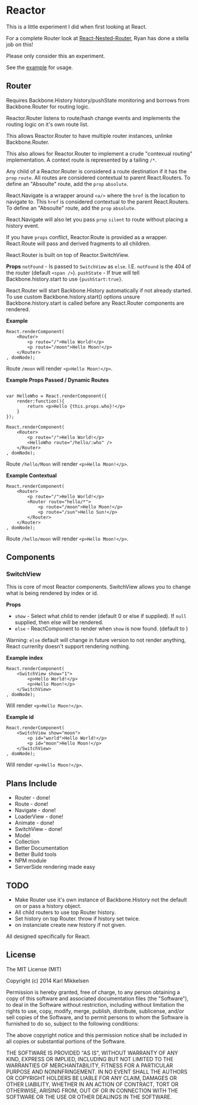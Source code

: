 # Reactor

This is a little experiment I did when first looking at React.

For a complete Router look at [React-Nested-Router](https://github.com/rpflorence/react-nested-router), Ryan has done a stella job on this! 

Please only consider this an experiment.

See the [example](https://rawgit.com/karlmikk/reactor/master/example.html) for usage.

## Router

Requires Backbone.History history/pushState monitoring and borrows from Backbone.Router for routing logic.

Reactor.Router listens to route/hash change events and implements the routing logic on it's own route list.

This allows Reactor.Router to have multiple router instances, unlinke Backbone.Router.

This also allows for Reactor.Router to implement a crude "contexual routing" implementation. A context route is represented by a tailing `/*`.

Any child of a Reactor.Router is considered a route destination if it has the `prop` `route`. All routes are considered contextual to parent React.Routers. To define an "Absoulte" route, add the `prop` `absolute`.

React.Navigate is a wrapper around `<a/>` where the `href` is the location to navigate to. This `href` is considered contextual to the parent React.Routers. To define an "Absoulte" route, add the `prop` `absolute`.

React.Navigate will also let you pass `prop` `silent` to route without placing a history event.

If you have `props` conflict, Reactor.Route is provided as a wrapper. React.Route will pass and derived fragments to all children.

React.Router is built on top of Reactor.SwitchView.

**Props**
`notFound` - Is passed to `SwitchView` as `else`. I.E. `notFound` is the 404 of the router (default `<span />`).
`pushState` - If true will tell Backbone.history.start to use `{pushStart:true}`.

React.Router will start Backbone.History automatically if not already started. To use custom Backbone.history.start() options unsure Backbone.history.start is called before any React.Router components are rendered.

**Example**
```
React.renderComponent(
	<Router>
		<p route="/">Hello World!</p>
		<p route="/moon">Hello Moon!</p>
	</Router>
, domNode);
```
Route `/moon` will render `<p>Hello Moon!</p>`.

**Example Props Passed / Dynamic Routes**
```

var HelloWho = React.renderComponent({
	render:function(){
		return <p>Hello {this.props.who}!</p>
	}
});

React.renderComponent(
	<Router>
		<p route="/">Hello World!</p>
		<HelloWho route="/hello/:who" />
	</Router>
, domNode);
```
Route `/hello/Moon` will render `<p>Hello Moon!</p>`.

**Example Contextual**
```
React.renderComponent(
	<Router>
		<p route="/">Hello World!</p>
		<Router route="hello/*">
			<p route="/moon">Hello Moon!</p>
			<p route="/sun">Hello Sun!</p>
		</Router>
	</Router>
, domNode);
```
Route `/hello/moon` will render `<p>Hello Moon!</p>`.

## Components

### SwitchView

This is core of most Reactor components. SwitchView allows you to change what is being rendered by index or id.

**Props**

* `show` - Select what child to render (default 0 or else if supplied). If `null` supplied, then else will be rendered.
* `else` - ReactComponent to render when `show` is now found. (default to <span />)

Warning: `else` default will change in future version to not render anything, React currenlty doesn't support rendering nothing.

**Example index**
```
React.renderComponent(
	<SwitchView show="1">
		<p>Hello World!</p>
		<p>Hello Moon!</p>
	</SwitchView>
, domNode);
```
Will render `<p>Hello Moon!</p>`.

**Example id**
```
React.renderComponent(
	<SwitchView show="moon">
		<p id="world">Hello World!</p>
		<p id="moon">Hello Moon!</p>
	</SwitchView>
, domNode);
```
Will render `<p>Hello Moon!</p>`.

## Plans Include

* Router - done!
* Route - done!
* Navigate - done!
* LoaderView - done!
* Animate - done!
* SwitchView - done!
* Model
* Collection
* Better Documentation
* Better Build tools
* NPM module
* ServerSide rendering made easy

## TODO
* Make Router use it's own instance of Backbone.History not the default on or pass a history object.
* All child routers to use top Router history.
* Set history on top Router. throw if history set twice.
* on instanciate create new history if not given.

All designed specifically for React.

## License

The MIT License (MIT)

Copyright (c) 2014 Karl Mikkelsen

Permission is hereby granted, free of charge, to any person obtaining a copy
of this software and associated documentation files (the "Software"), to deal
in the Software without restriction, including without limitation the rights
to use, copy, modify, merge, publish, distribute, sublicense, and/or sell
copies of the Software, and to permit persons to whom the Software is
furnished to do so, subject to the following conditions:

The above copyright notice and this permission notice shall be included in
all copies or substantial portions of the Software.

THE SOFTWARE IS PROVIDED "AS IS", WITHOUT WARRANTY OF ANY KIND, EXPRESS OR
IMPLIED, INCLUDING BUT NOT LIMITED TO THE WARRANTIES OF MERCHANTABILITY,
FITNESS FOR A PARTICULAR PURPOSE AND NONINFRINGEMENT. IN NO EVENT SHALL THE
AUTHORS OR COPYRIGHT HOLDERS BE LIABLE FOR ANY CLAIM, DAMAGES OR OTHER
LIABILITY, WHETHER IN AN ACTION OF CONTRACT, TORT OR OTHERWISE, ARISING FROM,
OUT OF OR IN CONNECTION WITH THE SOFTWARE OR THE USE OR OTHER DEALINGS IN
THE SOFTWARE.